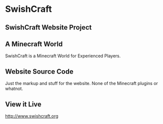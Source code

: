 # SwishCraft
## SwishCraft Website Project

## A Minecraft World
SwishCraft is a Minecraft World for Experienced Players.

## Website Source Code
Just the markup and stuff for the website. None of the Minecraft plugins or whatnot.

## View it Live
http://www.swishcraft.org
